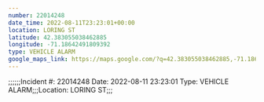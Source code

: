 ```yaml
---
number: 22014248
date_time: 2022-08-11T23:23:01+00:00
location: LORING ST
latitude: 42.383055038462885
longitude: -71.18642491809392
type: VEHICLE ALARM
google_maps_link: https://maps.google.com/?q=42.383055038462885,-71.18642491809392
---
```


;;;;;;Incident #: 22014248  Date: 2022-08-11 23:23:01   Type: VEHICLE ALARM;;;Location: LORING ST;;;
